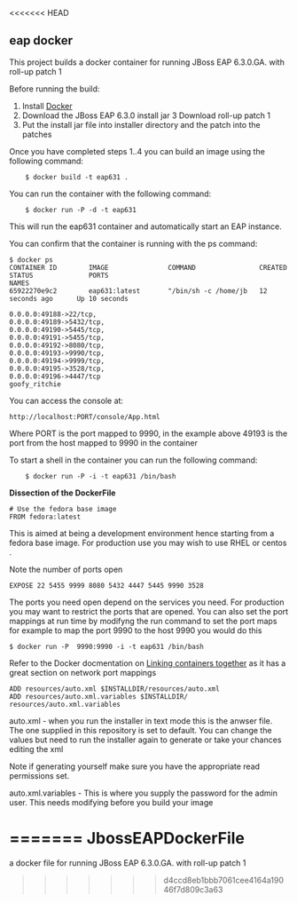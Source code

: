 <<<<<<< HEAD
## eap docker
This project builds a docker container for running JBoss EAP 6.3.0.GA. with roll-up patch 1


Before running the build:

1. Install [Docker](https://www.docker.io/gettingstarted/#1)
2. Download the JBoss EAP 6.3.0 install jar
3  Download roll-up patch 1
4. Put the install jar file into installer directory and the patch into the patches
	
Once you have completed steps 1..4 you can build an image using the following command:

		$ docker build -t eap631 . 



You can run the container with the following command:

		$ docker run -P -d -t eap631 

This will run the eap631 container and automatically start an EAP instance.


You can confirm that the container is running with the ps command:      	

	$ docker ps
	CONTAINER ID        IMAGE               COMMAND                CREATED             STATUS              PORTS                                                                                                                                                                                                                           NAMES
	65922270e9c2        eap631:latest       "/bin/sh -c /home/jb   12 seconds ago      Up 10 seconds  

	0.0.0.0:49188->22/tcp,   
	0.0.0.0:49189->5432/tcp,  
	0.0.0.0:49190->5445/tcp,   
	0.0.0.0:49191->5455/tcp,  
	0.0.0.0:49192->8080/tcp,   
	0.0.0.0:49193->9990/tcp,  
	0.0.0.0:49194->9999/tcp,   
	0.0.0.0:49195->3528/tcp,  
	0.0.0.0:49196->4447/tcp  
   	goofy_ritchie

You can access the console at:

 	http://localhost:PORT/console/App.html
  
Where PORT is the port mapped to 9990, in the example above 49193 is the port from the host mapped to 9990 in the container


To start a shell in the container you can run the following command:

		$ docker run -P -i -t eap631 /bin/bash

**Dissection of the DockerFile**


	# Use the fedora base image
	FROM fedora:latest

This is aimed at being a development environment hence starting from a fedora base image. For production use you may wish to use RHEL or centos . 

Note the number of ports open 

	EXPOSE 22 5455 9999 8080 5432 4447 5445 9990 3528 

The ports you need open depend on the services you need. For production you may want to restrict the ports that are opened. You can also set the port mappings at run time by modifyng the run command to set the port maps  for example to map the port 9990 to the host 9990 you would do this 

	$ docker run -P  9990:9990 -i -t eap631 /bin/bash
	
Refer to the Docker docmentation on [Linking containers together](http://docs.docker.com/userguide/dockerlinks/) as it has a great section on network port mappings


	ADD resources/auto.xml $INSTALLDIR/resources/auto.xml
	ADD resources/auto.xml.variables $INSTALLDIR/	resources/auto.xml.variables

auto.xml - when you run the  installer in text mode this is the anwser file. The one supplied in this repository is set to default. You can change the values  but need to run the  installer again to generate or take your chances editing the xml

Note if generating yourself make sure you have the appropriate read permissions set.

auto.xml.variables -  This is where you supply the password for the admin user. This needs modifying before you build your image








=======
JbossEAPDockerFile
==================

a docker  file  for running JBoss EAP 6.3.0.GA. with roll-up patch 1
>>>>>>> d4ccd8eb1bbb7061cee4164a19046f7d809c3a63

